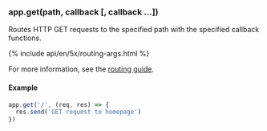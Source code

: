 <h3 id='app.get.method'>app.get(path, callback [, callback ...])</h3>

Routes HTTP GET requests to the specified path with the specified callback functions.

{% include api/en/5x/routing-args.html %}

For more information, see the [routing guide](/{{page.lang}}/guide/routing.html).

#### Example

```js
app.get('/', (req, res) => {
  res.send('GET request to homepage')
})
```
